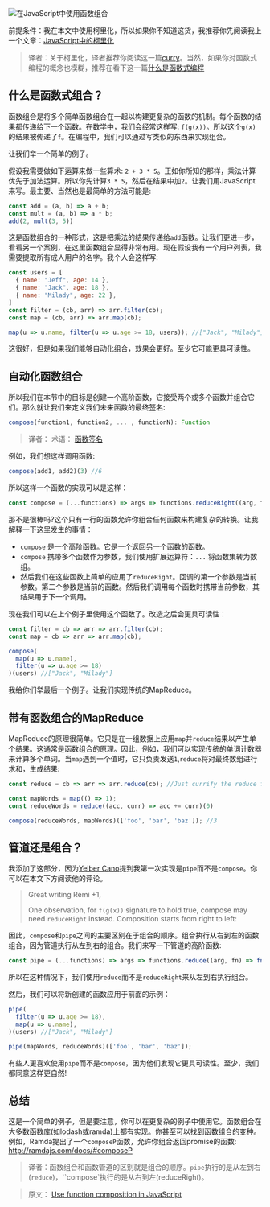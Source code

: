 ![在JavaScript中使用函数组合](https://process.filestackapi.com/cache=expiry:max/resize=width:700/niDQcIiAThijM57L5FBJ)

前提条件：我在本文中使用柯里化，所以如果你不知道这货，我推荐你先阅读我上一个文章：[JavaScript中的柯里化](https://www.codementor.io/michelre/currying-in-javascript-g6212s8qv)

> 译者：关于柯里化，译者推荐你阅读这一篇[curry](https://github.com/xiaohesong/TIL/blob/master/front-end/javascript/higher-order-function/curry.md)。当然，如果你对函数式编程的概念也模糊，推荐在看下这一篇[什么是函数式编程](https://github.com/xiaohesong/TIL/blob/master/front-end/javascript/what-is-function-program.md)

## 什么是函数式组合？

函数组合是将多个简单函数组合在一起以构建更复杂的函数的机制。每个函数的结果都传递给下一个函数。在数学中，我们会经常这样写: `f(g(x))`。所以这个`g(x)`的结果被传递了`f`。在编程中，我们可以通过写类似的东西来实现组合。

让我们举一个简单的例子。

假设我需要做如下运算来做一些算术: `2 + 3 * 5`。正如你所知的那样，乘法计算优先于加法运算。所以你先计算`3 * 5`，然后在结果中加`2`。让我们用JavaScript来写。最主要、当然也是最简单的方法可能是:

```js
const add = (a, b) => a + b;
const mult = (a, b) => a * b;
add(2, mult(3, 5))
```

这是函数组合的一种形式，这是把乘法的结果传递给`add`函数。让我们更进一步，看看另一个案例，在这里函数组合显得非常有用。现在假设我有一个用户列表，我需要提取所有成人用户的名字。我个人会这样写:

```js
const users = [
  { name: "Jeff", age: 14 },
  { name: "Jack", age: 18 }, 
  { name: "Milady", age: 22 },
]
const filter = (cb, arr) => arr.filter(cb);
const map = (cb, arr) => arr.map(cb);

map(u => u.name, filter(u => u.age >= 18, users)); //["Jack", "Milady"]
```

这很好，但是如果我们能够自动化组合，效果会更好。至少它可能更具可读性。

## 自动化函数组合

所以我们在本节中的目标是创建一个高阶函数，它接受两个或多个函数并组合它们。那么就让我们来定义我们未来函数的最终签名:

```js
compose(function1, function2, ... , functionN): Function
```

> 译者： 术语： [函数签名](https://developer.mozilla.org/zh-CN/docs/Glossary/Signature/Function)

例如，我们想这样调用函数:

```js
compose(add1, add2)(3) //6
```

所以这样一个函数的实现可以是这样：

```js
const compose = (...functions) => args => functions.reduceRight((arg, fn) => fn(arg), args);
```

那不是很棒吗?这个只有一行的函数允许你组合任何函数来构建复杂的转换。让我解释一下这里发生的事情：

- `compose`  是一个高阶函数。它是一个返回另一个函数的函数。
- `compose`  携带多个函数作为参数，我们使用扩展运算符：`...` 将函数集转为数组。
- 然后我们在这些函数上简单的应用了`reduceRight`。回调的第一个参数是当前参数。第二个参数是当前的函数。然后我们调用每个函数时携带当前参数，其结果用于下一个调用。

现在我们可以在上个例子里使用这个函数了。改造之后会更具可读性：

```js
const filter = cb => arr => arr.filter(cb);
const map = cb => arr => arr.map(cb);

compose(
  map(u => u.name),
  filter(u => u.age >= 18)
)(users) //["Jack", "Milady"]
```

我给你们举最后一个例子。让我们实现传统的MapReduce。

## 带有函数组合的MapReduce

MapReduce的原理很简单。它只是在一组数据上应用`map`并`reduce`结果以产生单个结果。这通常是函数组合的原理。因此，例如，我们可以实现传统的单词计数器来计算多个单词。当`map`遇到一个值时，它只负责发送`1`,`reduce`将对最终数组进行求和，生成结果:

```js
const reduce = cb => arr => arr.reduce(cb); //Just currify the reduce function

const mapWords = map(() => 1);
const reduceWords = reduce((acc, curr) => acc += curr)(0)

compose(reduceWords, mapWords)(['foo', 'bar', 'baz']); //3
```

## 管道还是组合？

我添加了这部分，因为[Yeiber Cano](https://www.codementor.io/yeibercano)提到我第一次实现是`pipe`而不是`compose`。你可以在本文下方阅读他的评论。

> Great writing Rémi +1,
>
> One observation, for `f(g(x))` signature to hold true, compose may need `reduceRight` instead. Composition starts from right to left:

因此，`compose`和`pipe`之间的主要区别在于组合的顺序。组合执行从右到左的函数组合，因为管道执行从左到右的组合。我们来写一下管道的高阶函数:

```js
const pipe = (...functions) => args => functions.reduce((arg, fn) => fn(arg), args);
```

所以在这种情况下，我们使用`reduce`而不是`reduceRight`来从左到右执行组合。

然后，我们可以将新创建的函数应用于前面的示例：

```js
pipe(
  filter(u => u.age >= 18),
  map(u => u.name),
)(users) //["Jack", "Milady"]

pipe(mapWords, reduceWords)(['foo', 'bar', 'baz']);
```

有些人更喜欢使用`pipe`而不是`compose`，因为他们发现它更具可读性。至少，我们都同意这样更自然!

## 总结

这是一个简单的例子，但是要注意，你可以在更复杂的例子中使用它。函数组合在大多数函数库(如lodash或ramda)上都有实现。你甚至可以找到函数组合的变种。例如，Ramda提出了一个`composeP`函数，允许你组合返回promise的函数: http://ramdajs.com/docs/#composeP



> 译者：函数组合和函数管道的区别就是组合的顺序。`pipe`执行的是从左到右(`reduce`)，``compose`执行的是从右到左(reduceRight)。



> 原文： [Use function composition in JavaScript](https://www.codementor.io/michelre/use-function-composition-in-javascript-gkmxos5mj)

